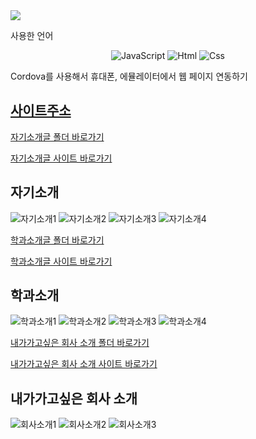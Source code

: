 
<img src="https://capsule-render.vercel.app/api?type=waving&color=auto&height=200&section=header&text=10주차_Cordova를이용한웹앱사이트&fontSize=40" />

사용한 언어
<div align="center">
	<img alt="JavaScript" src ="https://img.shields.io/badge/JavaScriipt-F7DF1E.svg?&style=for-the-badge&logo=JavaScript&logoColor=black"/>
	<img alt="Html" src ="https://img.shields.io/badge/HTML5-E34F26.svg?&style=for-the-badge&logo=HTML5&logoColor=white"/>
	<img alt="Css" src ="https://img.shields.io/badge/CSS3-1572B6.svg?&style=for-the-badge&logo=CSS3&logoColor=white"/>
</div>

Cordova를 사용해서 휴대폰, 에뮬레이터에서 웹 페이지 연동하기

##  [사이트주소](https://wjsrudals411.github.io/Cordova/week10/10_12)

[자기소개글 폴더 바로가기](https://github.com/wjsrudals411/Cordova/tree/main/week5)


[자기소개글 사이트 바로가기](https://wjsrudals411.github.io/Cordova/week5/report5)
## 자기소개  
![자기소개1](https://github.com/wjsrudals411/Cordova/assets/103473959/5c7fea14-909a-46b5-bb8e-2db3d5b77e90)
![자기소개2](https://github.com/wjsrudals411/Cordova/assets/103473959/a28f174e-f041-4577-a7ea-04405a945c40)
![자기소개3](https://github.com/wjsrudals411/Cordova/assets/103473959/9aa4c9d8-b454-4641-a6a4-aebf7cc40ee3)
![자기소개4](https://github.com/wjsrudals411/Cordova/assets/103473959/71d36364-a2ea-4239-9113-b7f2931dd45f)


[학과소개글 폴더 바로가기](https://github.com/wjsrudals411/Cordova/tree/main/week8)


[학과소개글 사이트 바로가기](https://wjsrudals411.github.io/Cordova/week8/10_12)
## 학과소개
![학과소개1](https://github.com/wjsrudals411/Cordova/assets/103473959/7d1b93d3-2fd8-4b87-9c61-1675b2214ea3)
![학과소개2](https://github.com/wjsrudals411/Cordova/assets/103473959/2785f34f-1873-4e80-b868-410d6f30d6a6)
![학과소개3](https://github.com/wjsrudals411/Cordova/assets/103473959/b2159c26-ab5c-4d51-899f-3ceeab2c9eed)
![학과소개4](https://github.com/wjsrudals411/Cordova/assets/103473959/bc5cb447-1426-496a-9648-a17011eb195e)


[내가가고싶은 회사 소개 폴더 바로가기](https://github.com/wjsrudals411/Cordova/tree/main/week9)


[내가가고싶은 회사 소개 사이트 바로가기](https://wjsrudals411.github.io/Cordova/week9/10_12)
## 내가가고싶은 회사 소개
![회사소개1](https://github.com/wjsrudals411/Cordova/assets/103473959/36286bd7-a3a9-4f1c-8f69-9d104e26e53e)
![회사소개2](https://github.com/wjsrudals411/Cordova/assets/103473959/f73076ba-9803-4800-b7b7-f334413bccc6)
![회사소개3](https://github.com/wjsrudals411/Cordova/assets/103473959/ec8fe614-47d8-4b18-85c5-24f2c405d46b)
